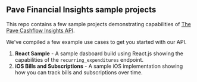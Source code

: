 ## Pave Financial Insights sample projects

This repo contains a few sample projects demonstrating capabilities
of [The Pave Cashflow Insights API](https://pave.dev).

We've compiled a few example use cases to get you started with our API.

1. **React Sample** - A sample dasboard build using React.js showing the capabilities of the `recurring_expenditures` endpoint.
2. **iOS Bills and Subscriptions** - A sample iOS implementation showing how you can track bills and subscriptions over time.
